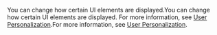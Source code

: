 <span data-ttu-id="d40b4-101">You can change how certain UI elements are displayed.</span><span class="sxs-lookup"><span data-stu-id="d40b4-101">You can change how certain UI elements are displayed.</span></span> <span data-ttu-id="d40b4-102">For more information, see [User Personalization](../ui-user-personalization.md).</span><span class="sxs-lookup"><span data-stu-id="d40b4-102">For more information, see [User Personalization](../ui-user-personalization.md).</span></span>
